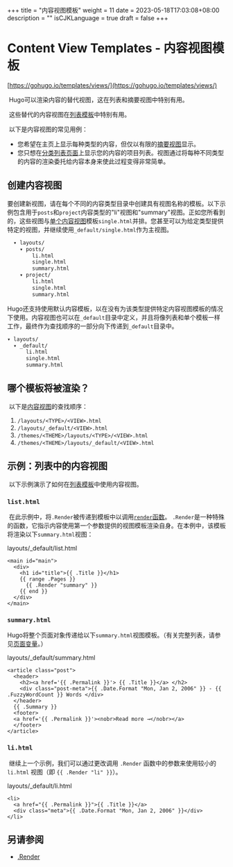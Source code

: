 +++
title = "内容视图模板"
weight = 11
date = 2023-05-18T17:03:08+08:00
description = ""
isCJKLanguage = true
draft = false
+++

# Content View Templates - 内容视图模板

[https://gohugo.io/templates/views/](https://gohugo.io/templates/views/)

​	Hugo可以渲染内容的替代视图，这在列表和摘要视图中特别有用。 

​	这些替代的内容视图在[列表模板](https://gohugo.io/templates/lists/)中特别有用。

​	以下是内容视图的常见用例：

- 您希望在主页上显示每种类型的内容，但仅以有限的[摘要视图](https://gohugo.io/content-management/summaries/)显示。 
- 您只想在[分类列表页面](https://gohugo.io/templates/taxonomy-templates/)上显示您的内容的项目列表。视图通过将每种不同类型的内容的渲染委托给内容本身来使此过程变得非常简单。

## 创建内容视图 

​	要创建新视图，请在每个不同的内容类型目录中创建具有视图名称的模板。以下示例包含用于`posts`和`project`内容类型的"li"视图和"summary"视图。正如您所看到的，这些视图与[单个内容视图](https://gohugo.io/templates/single-page-templates/)模板`single.html`并排。您甚至可以为给定类型提供特定的视图，并继续使用`_default/single.html`作为主视图。

```txt
  ▾ layouts/
    ▾ posts/
        li.html
        single.html
        summary.html
    ▾ project/
        li.html
        single.html
        summary.html
```

​	Hugo还支持使用默认内容模板，以在没有为该类型提供特定内容视图模板的情况下使用。内容视图也可以在`_default`目录中定义，并且将像列表和单个模板一样工作，最终作为查找顺序的一部分向下传递到`_default`目录中。

```txt
▾ layouts/
  ▾ _default/
      li.html
      single.html
      summary.html
```

## 哪个模板将被渲染？ 

​	以下是[内容视图](https://gohugo.io/templates/lookup-order/)的查找顺序：

1. `/layouts/<TYPE>/<VIEW>.html`
2. `/layouts/_default/<VIEW>.html`
3. `/themes/<THEME>/layouts/<TYPE>/<VIEW>.html`
4. `/themes/<THEME>/layouts/_default/<VIEW>.html`

## 示例：列表中的内容视图 

​	以下示例演示了如何在[列表模板](https://gohugo.io/templates/lists/)中使用内容视图。

### `list.html` 

​	在此示例中，将`.Render`被传递到模板中以调用[`render`函数](https://gohugo.io/functions/render/)。 `.Render`是一种特殊的函数，它指示内容使用第一个参数提供的视图模板渲染自身。在本例中，该模板将渲染以下`summary.html`视图：

layouts/_default/list.html

```go-html-template
<main id="main">
  <div>
    <h1 id="title">{{ .Title }}</h1>
    {{ range .Pages }}
      {{ .Render "summary" }}
    {{ end }}
  </div>
</main>
```

### `summary.html` 

​	Hugo将整个页面对象传递给以下`summary.html`视图模板。（有关完整列表，请参见[页面变量](https://gohugo.io/variables/page/)。）

layouts/_default/summary.html

```go-html-template
<article class="post">
  <header>
    <h2><a href='{{ .Permalink }}'> {{ .Title }}</a> </h2>
    <div class="post-meta">{{ .Date.Format "Mon, Jan 2, 2006" }} - {{ .FuzzyWordCount }} Words </div>
  </header>
  {{ .Summary }}
  <footer>
  <a href='{{ .Permalink }}'><nobr>Read more →</nobr></a>
  </footer>
</article>
```

### `li.html` 

​	继续上一个示例，我们可以通过更改调用 `.Render` 函数中的参数来使用较小的 `li.html` 视图（即 `{{ .Render "li" }}`）。

layouts/_default/li.html

```go-html-template
<li>
  <a href="{{ .Permalink }}">{{ .Title }}</a>
  <div class="meta">{{ .Date.Format "Mon, Jan 2, 2006" }}</div>
</li>
```

## 另请参阅

- [.Render](https://gohugo.io/functions/render/)
